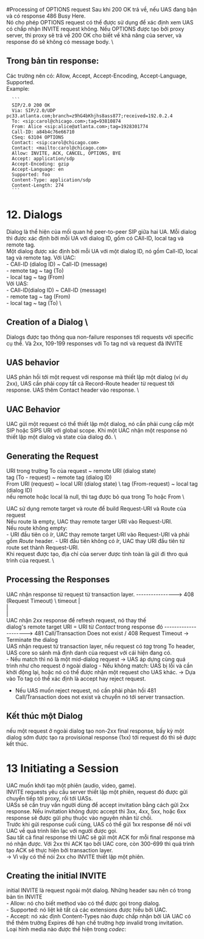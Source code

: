 #Processing of OPTIONS request
Sau khi 200 OK trả về, nếu UAS đang bận và có response 486 Busy Here. \
Nó cho phép OPTIONS request có thể được sử dụng để xác định xem UAS có chấp nhận INVITE request không. 
Nếu OPTIONS được tạo bởi proxy server, thì proxy sẽ trả về 200 OK cho biết về khả năng của server, và response đó sẽ không có message body. \

## Trong bản tin response:
Các trường nên có: Allow, Accept, Accept-Encoding, Accept-Language, Supported. \
Example: 

      ```
      SIP/2.0 200 OK
      Via: SIP/2.0/UDP pc33.atlanta.com;branch=z9hG4bKhjhs8ass877;received=192.0.2.4
      To: <sip:carol@chicago.com>;tag=93810874
      From: Alice <sip:alice@atlanta.com>;tag=1928301774
      Call-ID: a84b4c76e66710
      CSeq: 63104 OPTIONS
      Contact: <sip:carol@chicago.com>
      Contact: <mailto:carol@chicago.com>
      Allow: INVITE, ACK, CANCEL, OPTIONS, BYE
      Accept: application/sdp
      Accept-Encoding: gzip
      Accept-Language: en
      Supported: foo
      Content-Type: application/sdp
      Content-Length: 274
      ```
      
# 12. Dialogs
Dialog là thể hiện của mối quan hệ peer-to-peer SIP giữa hai UA. Mỗi dialog thì được xác định bởi mỗi UA với dialog ID, gồm có CAll-ID, local tag và remote tag. \
Một dialog được xác định bởi mỗi UA với một dialog ID, nó gồm Call-ID, local tag và remote tag. 
Với UAC: \
      - CAll-ID (dialog ID) ~ Call-ID (message) \
      - remote tag ~ tag (To)  \
      - local tag ~ tag (From) \
Với UAS: \
      - CAll-ID(dialog ID) ~ CAll-ID (message) \
      - remote tag ~ tag (From) \
      - local tag ~ tag (To) \
 ## Creation of a Dialog \
 Dialogs được tạo thông qua non-failure responses tới requests với specific cụ thể. Và 2xx, 109-199 responses với To tag nơi và request đã INVITE
 ## UAS behavior
 UAS phản hồi tới một request với response mà thiết lập một dialog (ví dụ 2xx), UAS cần phải copy tất cả Record-Route header từ request tới response. UAS thêm Contact header vào response. \
 ## UAC Behavior
 UAC gửi một request có thể thiết lập một dialog, nó cần phải cung cấp một SIP hoặc SIPS URI với global scope. Khi một UAC nhận một response nó thiết lập một dialog và state của dialog đó. \
 ## Generating the Request
 URI trong trường To của request ~ remote URI (dialog state) \
 tag (To - request) ~ remote tag (dialog ID) \
 From URI (request) ~ local URI (dialog state) \ 
 tag (From-request) ~ local tag (dialog ID) \
 nếu remote hoặc local là null, thì tag được bỏ qua trong To hoặc From \
 
 UAC sử dụng remote target và route để build Request-URI và Route của request \
 Nếu route là empty, UAC thay remote targer URI vào Request-URI. \
 Nếu route không empty: \
      - URI đầu tiên có *lr*, UAC thay remote target
      URI vào Request-URI và phải gồm *Route* header.
      - URI đầu tiên không có *lr*, UAC thay URI đầu tiên từ route set thành
      Request-URI. \
 Khi request được tạo, địa chỉ của server được tính toàn là gửi đi thro quá trình của request. \
 ## Processing the Responses
 UAC nhận response từ request từ transaction layer. ----------------> 408 (Request Timeout) \                                            timeout
                  | \
                  | \
                  | \
 UAC nhận 2xx response để refresh request, nó thay thế                
 dialog's remote target URI  = URI từ *Contact* trong response đó             ---------------------> 481 Call/Transaction Does not exist / 408 Request Timeout ->                                                                                                            Terminate the dialog \
 UAS nhận request từ transaction layer, nếu request có *tag* trong To header, UAS core so sánh mã định danh của request với cái hiện đang có. \
      - Nếu match thì nó là một mid-dialog request -> UAS áp dựng cùng quá trình
      như cho request ở ngoài dialog
      - Nếu không match: UAS bị lỗi và cần khởi động lại, hoặc nó có thể được nhận
      một request cho UAS khác. 
      -> Dựa vào To tag có thể xác định là accept hay reject request. 
* Nếu UAS muốn reject request, nó cần phải phản hồi 481 Call/Transaction does not exist và chuyển nó tới server transaction. 

## Kết thúc một Dialog 
nếu một request ở ngoài dialog tạo non-2xx final response, bấy kỳ một dialog sớm được tạo ra provisional response (1xx) tới request đó thì sẽ được kết thúc.

# 13 Initiating a Session
UAC muốn khởi tạo một phiên (audio, video, game). \
INVITE requests yêu cầu server thiết lập một phiên, request đó được gửi chuyển tiếp tới proxy, rồi tới UASs. \
UASs sẽ cần truy vấn người dùng để accept invitation bằng cách gửi 2xx response. Nếu invitation không được accept thì 3xx, 4xx, 5xx, hoặc 6xx response sẽ được gửi phụ thuộc vào nguyên nhân từ chối. \
Trước khi gửi response cuối cùng, UAS có thể gửi 1xx response để nói với UAC về quá trình liên lạc với người được gọi. \
Sau tất cả final response thì UAC sẽ gửi một ACK for mỗi final response mà nó nhận được. Với 2xx thì ACK tạo bởi UAC core, còn 300-699 thì quá trình tạo ACK sẽ thực hiện bởi transaction layer.  \
-> Vì vậy có thể nói 2xx cho INVITE thiết lập một phiên. 
## Creating the initial INVITE
initial INVITE là request ngoài một dialog. Những header sau nên có trong bản tin INVITE \
      - Allow: nó cho biết method vào có thể được gọi trong dialog. \
      - Supported:  nó liệt kê tất cả các extensions được hiểu bởi UAC. \
      - Accept: nó xác định Content-Types nào được chấp nhận bởi UA
UAC có thể thêm trường Expires để hạn chế trường hợp invalid trong invitation. \
Loại hình media nào được thể hiện trong *codec*: 




 
 
                  
 
 
 
 
 
      
      
      
      
      
      
      
      
      
      



